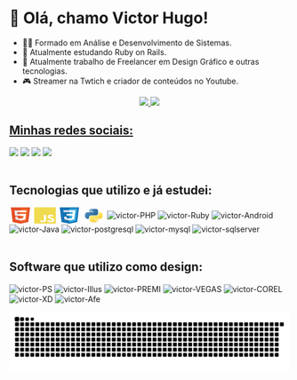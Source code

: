 # 👋 Olá, chamo Victor Hugo!

- 👨‍🎓 Formado em Análise e Desenvolvimento de Sistemas.
- 🎈 Atualmente estudando Ruby on Rails.
- 🎨 Atualmente trabalho de Freelancer em Design Gráfico e outras tecnologias.
- 🎮 Streamer na Twtich e criador de conteúdos no Youtube.

<div align="center">
  <a href="https://github.com/torugo99">
  <img height="180em" src="https://github-readme-stats.vercel.app/api?username=torugo99&show_icons=true&theme=onedark&include_all_commits=false&count_private=true"/>
  <img height="180em" src="https://github-readme-stats.vercel.app/api/top-langs/?username=torugo99&layout=compact&langs_count=7&theme=onedark"/>
</div>
  
<div> 
  <h2> Minhas redes sociais: </h2>
  <a href="https://www.youtube.com/channel/UCJuB0ldfxyBcMKgQ5qlYipA" target="_blank"><img src="https://img.shields.io/badge/YouTube-FF0000?style=for-the-badge&logo=youtube&logoColor=white" target="_blank"></a>
  <a href="https://www.instagram.com/victor.hug99/" target="_blank"><img src="https://img.shields.io/badge/-Instagram-%23E4405F?style=for-the-badge&logo=instagram&logoColor=white" target="_blank"></a>
 	<a href="https://www.twitch.tv/vitorcalltv" target="_blank"><img src="https://img.shields.io/badge/Twitch-9146FF?style=for-the-badge&logo=twitch&logoColor=white" target="_blank"></a>
  <a href="https://www.linkedin.com/in/victor-hugo99/" target="_blank"><img src="https://img.shields.io/badge/-LinkedIn-%230077B5?style=for-the-badge&logo=linkedin&logoColor=white" target="_blank"></a> 
 
</div>
  
<div style="display: inline_block"><br>
  <h2> Tecnologias que utilizo e já estudei: </h2>
  <img align="center" alt="victor-HTML" height="30" width="40" src="https://raw.githubusercontent.com/devicons/devicon/master/icons/html5/html5-original.svg">
  <img align="center" alt="victor-Js" height="30" width="40" src="https://raw.githubusercontent.com/devicons/devicon/master/icons/javascript/javascript-plain.svg">
  <img align="center" alt="victor-CSS" height="30" width="40" src="https://raw.githubusercontent.com/devicons/devicon/master/icons/css3/css3-original.svg">
  <img align="center" alt="victor-Python" height="30" width="40" src="https://raw.githubusercontent.com/devicons/devicon/master/icons/python/python-original.svg">
  <img align="center" alt="victor-PHP" height="30" width="40" src="https://cdn.jsdelivr.net/gh/devicons/devicon/icons/php/php-plain.svg">
  <img align="center" alt="victor-Ruby" height="30" width="40" src="https://cdn.jsdelivr.net/gh/devicons/devicon/icons/ruby/ruby-plain.svg">
  <img align="center" alt="victor-Android" height="30" width="40" src="https://cdn.jsdelivr.net/gh/devicons/devicon/icons/android/android-plain.svg">
  <img align="center" alt="victor-Java" height="30" width="40" src="https://cdn.jsdelivr.net/gh/devicons/devicon/icons/java/java-original.svg">
  <img align="center" alt="victor-postgresql" height="30" width="40" src="https://cdn.jsdelivr.net/gh/devicons/devicon/icons/postgresql/postgresql-plain.svg">
  <img align="center" alt="victor-mysql" height="30" width="40" src="https://cdn.jsdelivr.net/gh/devicons/devicon/icons/mysql/mysql-original-wordmark.svg">
  <img align="center" alt="victor-sqlserver" height="30" width="40" src="https://cdn.jsdelivr.net/gh/devicons/devicon/icons/microsoftsqlserver/microsoftsqlserver-plain-wordmark.svg">
</div>

<div style="display: inline_block"><br>
  <h2> Software que utilizo como design: </h2>
  <img align="center" alt="victor-PS" height="30" width="40" src="https://cdn.jsdelivr.net/gh/devicons/devicon/icons/photoshop/photoshop-plain.svg">
  <img align="center" alt="victor-Illus" height="30" width="40" src="https://cdn.jsdelivr.net/gh/devicons/devicon/icons/illustrator/illustrator-plain.svg">
  <img align="center" alt="victor-PREMI" height="30" width="40" src="https://cdn.jsdelivr.net/gh/devicons/devicon/icons/premierepro/premierepro-plain.svg">
  <img align="center" alt="victor-VEGAS" height="30" width="30" src="https://upload.wikimedia.org/wikipedia/commons/3/39/Vegas_Pro_15.0.png">
  <img align="center" alt="victor-COREL" height="30" width="40" src="https://www.coreldraw.com/static/cdgs/product_content/cdgs/2019/boxshot-coreldraw-upgrade-program-2019.png">
  <img align="center" alt="victor-XD" height="30" width="40" src="https://cdn.jsdelivr.net/gh/devicons/devicon/icons/xd/xd-plain.svg">
  <img align="center" alt="victor-Afe" height="30" width="40" src="https://cdn.jsdelivr.net/gh/devicons/devicon/icons/aftereffects/aftereffects-original.svg">
  
</div>
  
 ![Snake animation](https://github.com/torugo99/torugo99/blob/output/github-contribution-grid-snake.svg)
  
